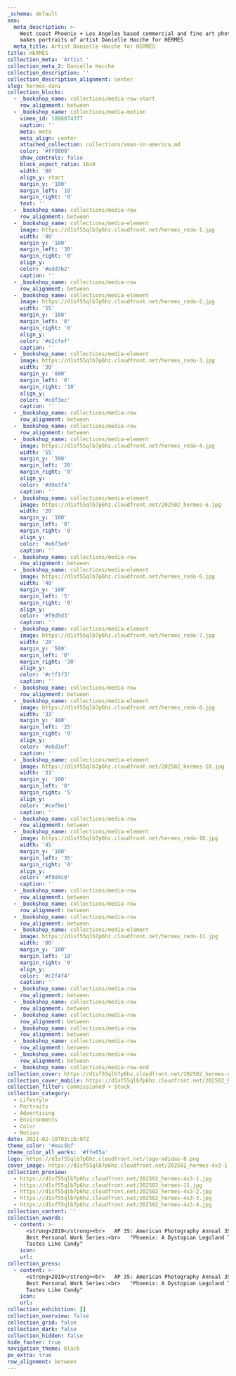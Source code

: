 ```yaml
---
_schema: default
seo:
  meta_description: >-
    West coast Phoenix + Los Angeles based commercial and fine art photographer
    makes portraits of artist Danielle Hacche for HERMÈS
  meta_title: Artist Danielle Hacche for HERMÈS
title: HERMÈS
collection_meta: 'Artist '
collection_meta_2: Danielle Hacche
collection_description: ''
collection_description_alignment: center
slug: hermes-dani
collection_blocks:
  - _bookshop_name: collections/media-row-start
    row_alignment: between
  - _bookshop_name: collections/media-motion
    vimeo_id: 1086874377
    caption: ''
    meta: meta
    meta_align: center
    attached_collection: collections/xmas-in-america.md
    color: '#ff0000'
    show_controls: false
    block_aspect_ratio: 16x9
    width: '80'
    align_y: start
    margin_y: '100'
    margin_left: '10'
    margin_right: '0'
    text: ''
  - _bookshop_name: collections/media-row
    row_alignment: between
  - _bookshop_name: collections/media-element
    image: https://d1sf55qlb7p6hz.cloudfront.net/hermes_redo-1.jpg
    width: '40'
    margin_y: '100'
    margin_left: '30'
    margin_right: '0'
    align_y:
    color: '#edd7b2'
    caption: ''
  - _bookshop_name: collections/media-row
    row_alignment: between
  - _bookshop_name: collections/media-element
    image: https://d1sf55qlb7p6hz.cloudfront.net/hermes_redo-2.jpg
    width: '55'
    margin_y: '100'
    margin_left: '0'
    margin_right: '0'
    align_y:
    color: '#e2cfef'
    caption: ''
  - _bookshop_name: collections/media-element
    image: https://d1sf55qlb7p6hz.cloudfront.net/hermes_redo-3.jpg
    width: '30'
    margin_y: '800'
    margin_left: '0'
    margin_right: '10'
    align_y:
    color: '#cdf3ec'
    caption: ''
  - _bookshop_name: collections/media-row
    row_alignment: between
  - _bookshop_name: collections/media-row
    row_alignment: between
  - _bookshop_name: collections/media-element
    image: https://d1sf55qlb7p6hz.cloudfront.net/hermes_redo-4.jpg
    width: '55'
    margin_y: '300'
    margin_left: '20'
    margin_right: '0'
    align_y:
    color: '#d9e3f4'
    caption: ''
  - _bookshop_name: collections/media-element
    image: https://d1sf55qlb7p6hz.cloudfront.net/202502_hermes-6.jpg
    width: '20'
    margin_y: '100'
    margin_left: '0'
    margin_right: '0'
    align_y:
    color: '#e6f3e6'
    caption: ''
  - _bookshop_name: collections/media-row
    row_alignment: between
  - _bookshop_name: collections/media-element
    image: https://d1sf55qlb7p6hz.cloudfront.net/hermes_redo-6.jpg
    width: '40'
    margin_y: '100'
    margin_left: '5'
    margin_right: '0'
    align_y:
    color: '#f9d5d3'
    caption: ''
  - _bookshop_name: collections/media-element
    image: https://d1sf55qlb7p6hz.cloudfront.net/hermes_redo-7.jpg
    width: '20'
    margin_y: '500'
    margin_left: '0'
    margin_right: '30'
    align_y:
    color: '#cff1f3'
    caption: ''
  - _bookshop_name: collections/media-row
    row_alignment: between
  - _bookshop_name: collections/media-element
    image: https://d1sf55qlb7p6hz.cloudfront.net/hermes_redo-8.jpg
    width: '33'
    margin_y: '400'
    margin_left: '25'
    margin_right: '0'
    align_y:
    color: '#ebd1ef'
    caption: ''
  - _bookshop_name: collections/media-element
    image: https://d1sf55qlb7p6hz.cloudfront.net/202502_hermes-10.jpg
    width: '33'
    margin_y: '100'
    margin_left: '0'
    margin_right: '5'
    align_y:
    color: '#cef8e1'
    caption: ''
  - _bookshop_name: collections/media-row
    row_alignment: between
  - _bookshop_name: collections/media-element
    image: https://d1sf55qlb7p6hz.cloudfront.net/hermes_redo-10.jpg
    width: '45'
    margin_y: '100'
    margin_left: '35'
    margin_right: '0'
    align_y:
    color: '#f9d4c0'
    caption: ''
  - _bookshop_name: collections/media-row
    row_alignment: between
  - _bookshop_name: collections/media-row
    row_alignment: between
  - _bookshop_name: collections/media-row
    row_alignment: between
  - _bookshop_name: collections/media-element
    image: https://d1sf55qlb7p6hz.cloudfront.net/hermes_redo-11.jpg
    width: '80'
    margin_y: '100'
    margin_left: '10'
    margin_right: '0'
    align_y:
    color: '#c2f4f4'
    caption: ''
  - _bookshop_name: collections/media-row
    row_alignment: between
  - _bookshop_name: collections/media-row
    row_alignment: between
  - _bookshop_name: collections/media-row
    row_alignment: between
  - _bookshop_name: collections/media-row
    row_alignment: between
  - _bookshop_name: collections/media-row
    row_alignment: between
  - _bookshop_name: collections/media-row
    row_alignment: between
  - _bookshop_name: collections/media-row-end
collection_cover: https://d1sf55qlb7p6hz.cloudfront.net/202502_hermes-covers-2.jpg
collection_cover_mobile: https://d1sf55qlb7p6hz.cloudfront.net/202502_hermes-covers-1.jpg
collection_filter: Commissioned + Stock
collection_category:
  - Lifestyle
  - Portraits
  - Advertising
  - Environments
  - Color
  - Motion
date: 2021-02-10T03:16:07Z
theme_color: '#eac5bf'
theme_color_all_works: '#ffe05a'
logo: https://d1sf55qlb7p6hz.cloudfront.net/logo-adidas-8.png
cover_image: https://d1sf55qlb7p6hz.cloudfront.net/202502_hermes-4x3-1.jpg
collection_preview:
  - https://d1sf55qlb7p6hz.cloudfront.net/202502_hermes-4x3-1.jpg
  - https://d1sf55qlb7p6hz.cloudfront.net/202502_hermes-11.jpg
  - https://d1sf55qlb7p6hz.cloudfront.net/202502_hermes-4x3-2.jpg
  - https://d1sf55qlb7p6hz.cloudfront.net/202502_hermes-4x3-3.jpg
  - https://d1sf55qlb7p6hz.cloudfront.net/202502_hermes-4x3-4.jpg
collection_content: ''
collection_awards:
  - content: >-
      <strong>2019</strong><br>   AP 35: American Photography Annual 35<br>  
      Best Personal Work Series:<br>   "Phoenix: A Dystopian Legoland That
      Tastes Like Candy"
    icon:
    url:
collection_press:
  - content: >-
      <strong>2019</strong><br>   AP 35: American Photography Annual 35<br>  
      Best Personal Work Series:<br>   "Phoenix: A Dystopian Legoland That
      Tastes Like Candy"
    icon:
    url:
collection_exhibition: []
collection_overview: false
collection_grid: false
collection_dark: false
collection_hidden: false
hide_footer: true
navigation_theme: black
px_extra: true
row_alignment: between
---
```

